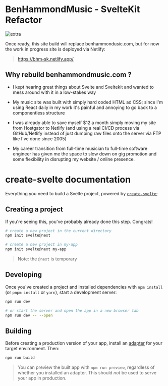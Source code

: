 # BenHammondMusic - SvelteKit Refactor

![extra](https://user-images.githubusercontent.com/41567007/148659609-62e761b9-4c78-44a9-8668-bfdd0295933b.jpg)

Once ready, this site build will replace benhammondusic.com, but for now the work in progress site is deployed via Netlify:

> https://bhm-sk.netlify.app/

## Why rebuild benhammondmusic.com ?

- I kept hearing great things about Svelte and Sveltekit and wanted to mess around with it in a low-stakes way

- My music site was built with simply hard coded HTML ad CSS; since I'm using React daily in my work it's painful and annoying to go back to a componentless structure
- I was already able to save myself $12 a month simply moving my site from Hostgator to Netlify (and using a real CI/CD process via GitHub/Netlify instead of just dumping raw files onto the server via FTP like I've done since 2005)
- My career transition from full-time musician to full-time software engineer has given me the space to slow down on gig promotion and some flexibility in disrupting my website / online presence.


# create-svelte documentation


Everything you need to build a Svelte project, powered by [`create-svelte`](https://github.com/sveltejs/kit/tree/master/packages/create-svelte);

## Creating a project

If you're seeing this, you've probably already done this step. Congrats!

```bash
# create a new project in the current directory
npm init svelte@next

# create a new project in my-app
npm init svelte@next my-app
```

> Note: the `@next` is temporary

## Developing

Once you've created a project and installed dependencies with `npm install` (or `pnpm install` or `yarn`), start a development server:

```bash
npm run dev

# or start the server and open the app in a new browser tab
npm run dev -- --open
```

## Building

Before creating a production version of your app, install an [adapter](https://kit.svelte.dev/docs#adapters) for your target environment. Then:

```bash
npm run build
```

> You can preview the built app with `npm run preview`, regardless of whether you installed an adapter. This should _not_ be used to serve your app in production.

